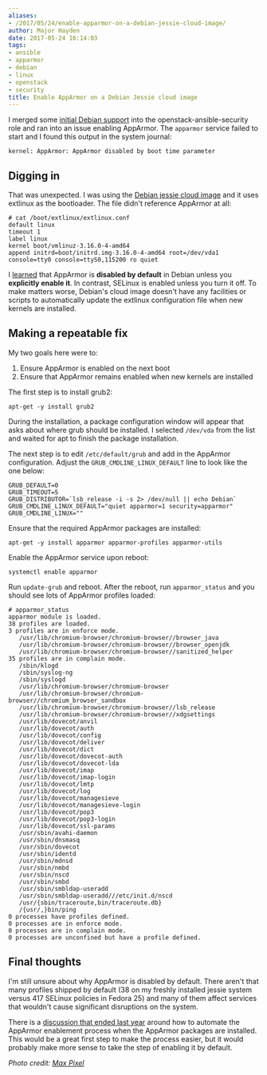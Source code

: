 ```yaml
---
aliases:
- /2017/05/24/enable-apparmor-on-a-debian-jessie-cloud-image/
author: Major Hayden
date: 2017-05-24 16:14:03
tags:
- ansible
- apparmor
- debian
- linux
- openstack
- security
title: Enable AppArmor on a Debian Jessie cloud image
---
```


I merged some [initial Debian support][2] into the openstack-ansible-security role and ran into an issue enabling AppArmor. The `apparmor` service failed to start and I found this output in the system journal:

```
kernel: AppArmor: AppArmor disabled by boot time parameter
```

## Digging in

That was unexpected. I was using the [Debian jessie cloud image][3] and it uses extlinux as the bootloader. The file didn't reference AppArmor at all:

```
# cat /boot/extlinux/extlinux.conf
default linux
timeout 1
label linux
kernel boot/vmlinuz-3.16.0-4-amd64
append initrd=boot/initrd.img-3.16.0-4-amd64 root=/dev/vda1 console=tty0 console=ttyS0,115200 ro quiet
```


I [learned][4] that AppArmor is **disabled by default** in Debian unless you **explicitly enable it**. In contrast, SELinux is enabled unless you turn it off. To make matters worse, Debian's cloud image doesn't have any facilities or scripts to automatically update the extlinux configuration file when new kernels are installed.

## Making a repeatable fix

My two goals here were to:

  1. Ensure AppArmor is enabled on the next boot
  2. Ensure that AppArmor remains enabled when new kernels are installed

The first step is to install grub2:

```
apt-get -y install grub2
```


During the installation, a package configuration window will appear that asks about where grub should be installed. I selected `/dev/vda` from the list and waited for apt to finish the package installation.

The next step is to edit `/etc/default/grub` and add in the AppArmor configuration. Adjust the `GRUB_CMDLINE_LINUX_DEFAULT` line to look like the one below:

```
GRUB_DEFAULT=0
GRUB_TIMEOUT=5
GRUB_DISTRIBUTOR=`lsb_release -i -s 2> /dev/null || echo Debian`
GRUB_CMDLINE_LINUX_DEFAULT="quiet apparmor=1 security=apparmor"
GRUB_CMDLINE_LINUX=""
```


Ensure that the required AppArmor packages are installed:

```
apt-get -y install apparmor apparmor-profiles apparmor-utils
```


Enable the AppArmor service upon reboot:

```
systemctl enable apparmor
```


Run `update-grub` and reboot. After the reboot, run `apparmor_status` and you should see lots of AppArmor profiles loaded:

```
# apparmor_status
apparmor module is loaded.
38 profiles are loaded.
3 profiles are in enforce mode.
   /usr/lib/chromium-browser/chromium-browser//browser_java
   /usr/lib/chromium-browser/chromium-browser//browser_openjdk
   /usr/lib/chromium-browser/chromium-browser//sanitized_helper
35 profiles are in complain mode.
   /sbin/klogd
   /sbin/syslog-ng
   /sbin/syslogd
   /usr/lib/chromium-browser/chromium-browser
   /usr/lib/chromium-browser/chromium-browser//chromium_browser_sandbox
   /usr/lib/chromium-browser/chromium-browser//lsb_release
   /usr/lib/chromium-browser/chromium-browser//xdgsettings
   /usr/lib/dovecot/anvil
   /usr/lib/dovecot/auth
   /usr/lib/dovecot/config
   /usr/lib/dovecot/deliver
   /usr/lib/dovecot/dict
   /usr/lib/dovecot/dovecot-auth
   /usr/lib/dovecot/dovecot-lda
   /usr/lib/dovecot/imap
   /usr/lib/dovecot/imap-login
   /usr/lib/dovecot/lmtp
   /usr/lib/dovecot/log
   /usr/lib/dovecot/managesieve
   /usr/lib/dovecot/managesieve-login
   /usr/lib/dovecot/pop3
   /usr/lib/dovecot/pop3-login
   /usr/lib/dovecot/ssl-params
   /usr/sbin/avahi-daemon
   /usr/sbin/dnsmasq
   /usr/sbin/dovecot
   /usr/sbin/identd
   /usr/sbin/mdnsd
   /usr/sbin/nmbd
   /usr/sbin/nscd
   /usr/sbin/smbd
   /usr/sbin/smbldap-useradd
   /usr/sbin/smbldap-useradd///etc/init.d/nscd
   /usr/{sbin/traceroute,bin/traceroute.db}
   /{usr/,}bin/ping
0 processes have profiles defined.
0 processes are in enforce mode.
0 processes are in complain mode.
0 processes are unconfined but have a profile defined.
```


## Final thoughts

I'm still unsure about why AppArmor is disabled by default. There aren't that many profiles shipped by default (38 on my freshly installed jessie system versus 417 SELinux policies in Fedora 25) and many of them affect services that wouldn't cause significant disruptions on the system.

There is a [discussion that ended last year][5] around how to automate the AppArmor enablement process when the AppArmor packages are installed. This would be a great first step to make the process easier, but it would probably make more sense to take the step of enabling it by default.

_Photo credit: [Max Pixel][6]_

 [2]: https://github.com/openstack/openstack-ansible-security/commit/4e9a8a1d6ab556628555063402dd5f491814b9db
 [3]: https://cdimage.debian.org/cdimage/openstack/
 [4]: https://wiki.debian.org/AppArmor/HowToUse#Enable_AppArmor
 [5]: https://bugs.debian.org/cgi-bin/bugreport.cgi?bug=702030
 [6]: http://maxpixel.freegreatpicture.com/Knights-Glove-Middle-Ages-Knight-Historically-Armor-2010659